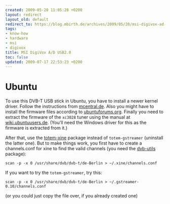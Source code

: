 ```yaml
---
created: 2009-05-20 11:05:28 +0200
layout: redirect
layout_old: default
redirect_to: https://blog.mbirth.de/archives/2009/05/20/msi-digivox-ad-usb2.0.html
tags:
- know-how
- hardware
- msi
- digivox
title: MSI DigiVox A/D USB2.0
toc: false
updated: 2009-07-17 22:53:23 +0200
---
```


Ubuntu
======

To use this DVB-T USB stick in Ubuntu, you have to install a newer kernel driver.
Follow the instructions from [mcentral.de](http://mcentral.de/wiki/index.php5/Em2880).
Also you might have to install the firmware files according to [ubuntuforums.org](http://ubuntuforums.org/showthread.php?t=437208).
Finally you need to extract the firmware of the `xc3028` tuner using the manual at [wiki.ubuntuusers.de](http://wiki.ubuntuusers.de/em28xx#Firmware-ab-Intrepid-Ibex).
(You'll need the Windows driver for this as the firmware is extracted from it.)

After that, use the [totem-xine](apt://totem-xine?refresh=yes) package instead of `totem-gstreamer` (uninstall the latter one).
But to make things work, you first have to create a channels.conf for xine to find the valid channels (you need the [dvb-utils](apt://dvb-utils?refresh=yes) package):

    scan -p -x 0 /usr/share/dvb/dvb-t/de-Berlin > ~/.xine/channels.conf


If you want to try the `totem-gstreamer`, try this:

    scan -p -x 0 /usr/share/dvb/dvb-t/de-Berlin > ~/.gstreamer-0.10/channels.conf


(or you could just copy the file over, if you already created one)